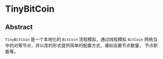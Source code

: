 # TinyBitCoin

## Abstract

`TinyBitCoin` 是一个本地化的 `BitCoin` 流程模拟，通过线程模拟 `BitCoin` 
网络当中的对等节点，并以库的形式提供简单的配置方式，诸如设置节点数量、
节点职能等。